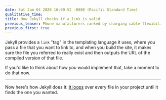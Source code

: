 ```yaml
---
date: Sat Jan 04 2020 16:09:52 -0800 (Pacific Standard Time)
qualitative_time: 
title: How Jekyll checks if a link is valid
previous_teaser: Phone manufacturers ranked by charging cable flexibility
previous_first: true
---
```

Jekyll provides a `link` "tag" in the templating language it uses, where you pass a file that you want to link to, and
when you build the site, it makes sure the file you referred to really exist and
then outputs the URL of the compiled version of that file.

If you'd like to think about how _you_ would implement that, take a moment to do that now.

---

Now here's how Jekyll does it:
[it loops](https://github.com/jekyll/jekyll/blob/v3.8.5/lib/jekyll/tags/link.rb#L21-L25)
over every file in your project until it finds the one you wanted.
